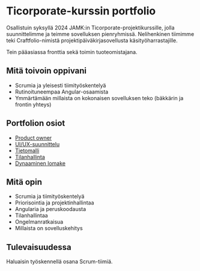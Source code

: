 # Ticorporate-kurssin portfolio

Osallistuin syksyllä 2024 JAMK:in Ticorporate-projektikurssille, jolla suunnittelimme ja teimme sovelluksen pienryhmissä. Nelihenkinen tiimimme teki Craftfolio-nimistä projektipäiväkirjasovellusta käsityöharrastajille.

Tein pääasiassa fronttia sekä toimin tuoteomistajana.

## Mitä toivoin oppivani

- Scrumia ja yleisesti tiimityöskentelyä
- Rutinoituneempaa Angular-osaamista
- Ymmärtämään millaista on kokonaisen sovelluksen teko (bäkkärin ja frontin yhteys)

## Portfolion osiot

- [Product owner](teamwork.md)
- [UI/UX-suunnittelu](design.md)
- [Tietomalli](datamodel.md)
- [Tilanhallinta](store.md)
- [Dynaaminen lomake](forms.md)

## Mitä opin

- Scrumia ja tiimityöskentelyä
- Priorisointia ja projektinhallintaa
- Angularia ja peruskoodausta
- Tilanhallintaa
- Ongelmanratkaisua
- Millaista on sovelluskehitys

## Tulevaisuudessa

Haluaisin työskennellä osana Scrum-tiimiä.
